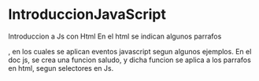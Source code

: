 # IntroduccionJavaScript
Introduccion a Js con Html
En el html se indican algunos parrafos <p>, en los cuales se aplican eventos javascript segun algunos ejemplos.
En el doc js, se crea una funcion saludo, y dicha funcion se aplica a los parrafos en html, segun selectores en Js.
